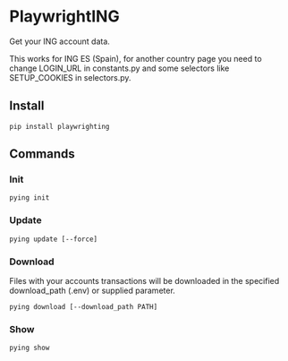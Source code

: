 # PlaywrightING

Get your ING account data.

This works for ING ES (Spain), for another country page you need to change LOGIN_URL in constants.py and some selectors
like SETUP_COOKIES in selectors.py.

## Install

    pip install playwrighting

## Commands

### Init

    pying init

### Update

    pying update [--force]


### Download

Files with your accounts transactions will be downloaded in the specified download_path (.env) or supplied parameter.

    pying download [--download_path PATH]

### Show

    pying show
